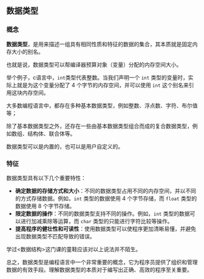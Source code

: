 ## 数据类型

### 概念

**数据类型**，是用来描述一组具有相同性质和特征的数据的集合，其本质就是固定内存大小的别名。

也就是说，数据类型可以帮编译器预算对象（变量）分配的内存空间大小。

举个例子，c语言中，`int`类型代表整数。当我们声明一个 `int` 类型的变量时，实际上就是为这个变量分配了 4 个字节的内存空间，并可以使用 `int` 这个别名来引用这块内存空间。

大多数编程语言中，都存在多种基本数据类型，例如整数、浮点数、字符、布尔值等；

除了基本数据类型之外，还存在一些由基本数据类型组合而成的复合数据类型，例如数组、结构体、联合体等。

数据类型可以是内置的，也可以是用户自定义的。

### 特征

数据类型具有以下几个重要特性：

- **确定数据的存储方式和大小**：不同的数据类型占用不同的内存空间，并以不同的方式存储数据。例如，`int` 类型的数据使用 4 个字节存储，而 `float` 类型的数据使用 8 个字节存储。
- **限定数据的操作**：不同的数据类型支持不同的操作。例如，`int` 类型的数据可以进行加减乘除等运算，而 `char` 类型的只能进行字符比较等操作。
- **提高程序的健壮性和可读性**：使用数据类型可以使程序更加清晰易懂，并避免出现数据类型不匹配导致的错误。

学过<数据结构>这门课的童鞋应该对以上说法并不陌生。

总之，数据类型是编程语言中一个非常重要的概念，它为程序员提供了组织和管理数据的有效手段。理解数据类型的本质对于编写出正确、高效的程序至关重要。



